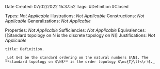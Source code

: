 <br />
<br />

Date Created: 07/02/2022 15:37:52
Tags: #Definition #Closed 

Types: _Not Applicable_
Illustrations: _Not Applicable_
Constructions: _Not Applicable_
Generalizations: _Not Applicable_

Properties: _Not Applicable_
Sufficiencies: _Not Applicable_
Equivalences: [[Standard topology on N is the discrete topology on N]]
Justifications: _Not Applicable_

``` ad-Definition
title: Definition.

_Let $<$ be the standard ordering on the natural numbers $\N$. The **standard topology on $\N$** is the order topology $\mc{T}\l(<\r)$._

```

